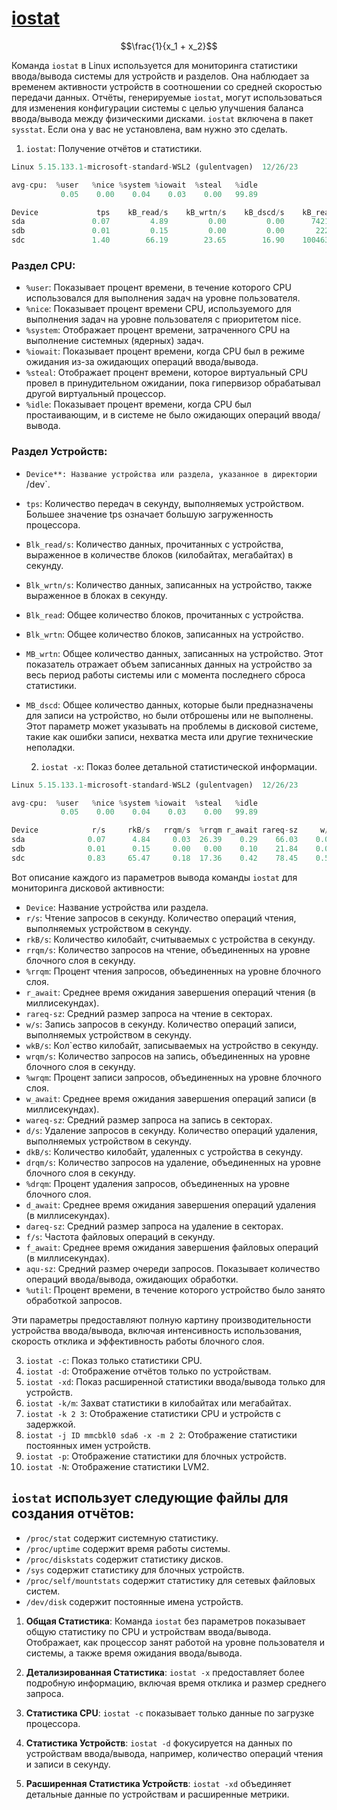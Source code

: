 # [iostat](https://man7.org/linux/man-pages/man1/iostat.1.html)

$$\frac{1}{x_1 + x_2}$$

Команда `iostat` в Linux используется для мониторинга статистики ввода/вывода системы для устройств и разделов. Она наблюдает за временем активности устройств в соотношении со средней скоростью передачи данных. Отчёты, генерируемые `iostat`, могут использоваться для изменения конфигурации системы с целью улучшения баланса ввода/вывода между физическими дисками. `iostat` включена в пакет `sysstat`. Если она у вас не установлена, вам нужно это сделать.

1. `iostat`: Получение отчётов и статистики.

```py
Linux 5.15.133.1-microsoft-standard-WSL2 (gulentvagen)  12/26/23        _x86_64_        (8 CPU)

avg-cpu:  %user   %nice %system %iowait  %steal   %idle
           0.05    0.00    0.04    0.03    0.00   99.89

Device             tps    kB_read/s    kB_wrtn/s    kB_dscd/s    kB_read    kB_wrtn    kB_dscd
sda               0.07         4.89         0.00         0.00      74217          0          0
sdb               0.01         0.15         0.00         0.00       2228          4          0
sdc               1.40        66.19        23.65        16.90    1004637     358932     256452
```

### Раздел CPU:

- `%user`: Показывает процент времени, в течение которого CPU использовался для выполнения задач на уровне пользователя.
- `%nice`: Показывает процент времени CPU, используемого для выполнения задач на уровне пользователя с приоритетом nice.
- `%system`: Отображает процент времени, затраченного CPU на выполнение системных (ядерных) задач.
- `%iowait`: Показывает процент времени, когда CPU был в режиме ожидания из-за ожидающих операций ввода/вывода.
- `%steal`: Отображает процент времени, которое виртуальный CPU провел в принудительном ожидании, пока гипервизор обрабатывал другой виртуальный процессор.
- `%idle`: Показывает процент времени, когда CPU был простаивающим, и в системе не было ожидающих операций ввода/вывода.

### Раздел Устройств:

- `Device**: Название устройства или раздела, указанное в директории `/dev`.
- `tps`: Количество передач в секунду, выполняемых устройством. Большее значение tps означает большую загруженность процессора.
- `Blk_read/s`: Количество данных, прочитанных с устройства, выраженное в количестве блоков (килобайтах, мегабайтах) в секунду.
- `Blk_wrtn/s`: Количество данных, записанных на устройство, также выраженное в блоках в секунду.
- `Blk_read`: Общее количество блоков, прочитанных с устройства.
- `Blk_wrtn`: Общее количество блоков, записанных на устройство.
- `MB_wrtn`: Общее количество данных, записанных на устройство. Этот показатель отражает объем записанных данных на устройство за весь период работы системы или с момента последнего сброса статистики.
- `MB_dscd`: Общее количество данных, которые были предназначены для записи на устройство, но были отброшены или не выполнены. Этот параметр может указывать на проблемы в дисковой системе, такие как ошибки записи, нехватка места или другие технические неполадки.

  2. `iostat -x`: Показ более детальной статистической информации.

```py
Linux 5.15.133.1-microsoft-standard-WSL2 (gulentvagen)  12/26/23        _x86_64_        (8 CPU)

avg-cpu:  %user   %nice %system %iowait  %steal   %idle
           0.05    0.00    0.04    0.03    0.00   99.89

Device            r/s     rkB/s   rrqm/s  %rrqm r_await rareq-sz     w/s     wkB/s   wrqm/s  %wrqm w_await wareq-sz     d/s     dkB/s   drqm/s  %drqm d_await dareq-sz     f/s f_await  aqu-sz  %util
sda              0.07      4.84     0.03  26.39    0.29    66.03    0.00      0.00     0.00   0.00    0.00     0.00    0.00      0.00     0.00   0.00    0.00     0.00    0.00    0.00    0.00   0.00
sdb              0.01      0.15     0.00   0.00    0.10    21.84    0.00      0.00     0.00   0.00    1.50     2.00    0.00      0.00     0.00   0.00    0.00     0.00    0.00    1.00    0.00   0.00
sdc              0.83     65.47     0.18  17.36    0.42    78.45    0.53     23.39     0.60  53.11    1.85    44.48    0.03     16.71     0.00   1.26    0.12   652.55    0.18    0.33    0.00   0.24
```

Вот описание каждого из параметров вывода команды `iostat` для мониторинга дисковой активности:

- `Device`: Название устройства или раздела.
- `r/s`: Чтение запросов в секунду. Количество операций чтения, выполняемых устройством в секунду.
- `rkB/s`: Количество килобайт, считываемых с устройства в секунду.
- `rrqm/s`: Количество запросов на чтение, объединенных на уровне блочного слоя в секунду.
- `%rrqm`: Процент чтения запросов, объединенных на уровне блочного слоя.
- `r_await`: Среднее время ожидания завершения операций чтения (в миллисекундах).
- `rareq-sz`: Средний размер запроса на чтение в секторах.
- `w/s`: Запись запросов в секунду. Количество операций записи, выполняемых устройством в секунду.
- `wkB/s`: Кол`ество килобайт, записываемых на устройство в секунду.
- `wrqm/s`: Количество запросов на запись, объединенных на уровне блочного слоя в секунду.
- `%wrqm`: Процент записи запросов, объединенных на уровне блочного слоя.
- `w_await`: Среднее время ожидания завершения операций записи (в миллисекундах).
- `wareq-sz`: Средний размер запроса на запись в секторах.
- `d/s`: Удаление запросов в секунду. Количество операций удаления, выполняемых устройством в секунду.
- `dkB/s`: Количество килобайт, удаленных с устройства в секунду.
- `drqm/s`: Количество запросов на удаление, объединенных на уровне блочного слоя в секунду.
- `%drqm`: Процент удаления запросов, объединенных на уровне блочного слоя.
- `d_await`: Среднее время ожидания завершения операций удаления (в миллисекундах).
- `dareq-sz`: Средний размер запроса на удаление в секторах.
- `f/s`: Частота файловых операций в секунду.
- `f_await`: Среднее время ожидания завершения файловых операций (в миллисекундах).
- `aqu-sz`: Средний размер очереди запросов. Показывает количество операций ввода/вывода, ожидающих обработки.
- `%util`: Процент времени, в течение которого устройство было занято обработкой запросов.

Эти параметры предоставляют полную картину производительности устройства ввода/вывода, включая интенсивность использования, скорость отклика и эффективность работы блочного слоя.

3. `iostat -c`: Показ только статистики CPU.
4. `iostat -d`: Отображение отчётов только по устройствам.
5. `iostat -xd`: Показ расширенной статистики ввода/вывода только для устройств.
6. `iostat -k/m`: Захват статистики в килобайтах или мегабайтах.
7. `iostat -k 2 3`: Отображение статистики CPU и устройств с задержкой.
8. `iostat -j ID mmcbkl0 sda6 -x -m 2 2`: Отображение статистики постоянных имен устройств.
9. `iostat -p`: Отображение статистики для блочных устройств.
10. `iostat -N`: Отображение статистики LVM2.

## `iostat` использует следующие файлы для создания отчётов:

- `/proc/stat` содержит системную статистику.
- `/proc/uptime` содержит время работы системы.
- `/proc/diskstats` содержит статистику дисков.
- `/sys` содержит статистику для блочных устройств.
- `/proc/self/mountstats` содержит статистику для сетевых файловых систем.
- `/dev/disk` содержит постоянные имена устройств.

1. **Общая Статистика**: Команда `iostat` без параметров показывает общую статистику по CPU и устройствам ввода/вывода. Отображает, как процессор занят работой на уровне пользователя и системы, а также время ожидания ввода/вывода.

2. **Детализированная Статистика**: `iostat -x` предоставляет более подробную информацию, включая время отклика и размер среднего запроса.

3. **Статистика CPU**: `iostat -c` показывает только данные по загрузке процессора.

4. **Статистика Устройств**: `iostat -d` фокусируется на данных по устройствам ввода/вывода, например, количество операций чтения и записи в секунду.

5. **Расширенная Статистика Устройств**: `iostat -xd` объединяет детальные данные по устройствам и расширенные метрики.
